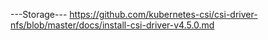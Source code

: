 
---Storage---
https://github.com/kubernetes-csi/csi-driver-nfs/blob/master/docs/install-csi-driver-v4.5.0.md
